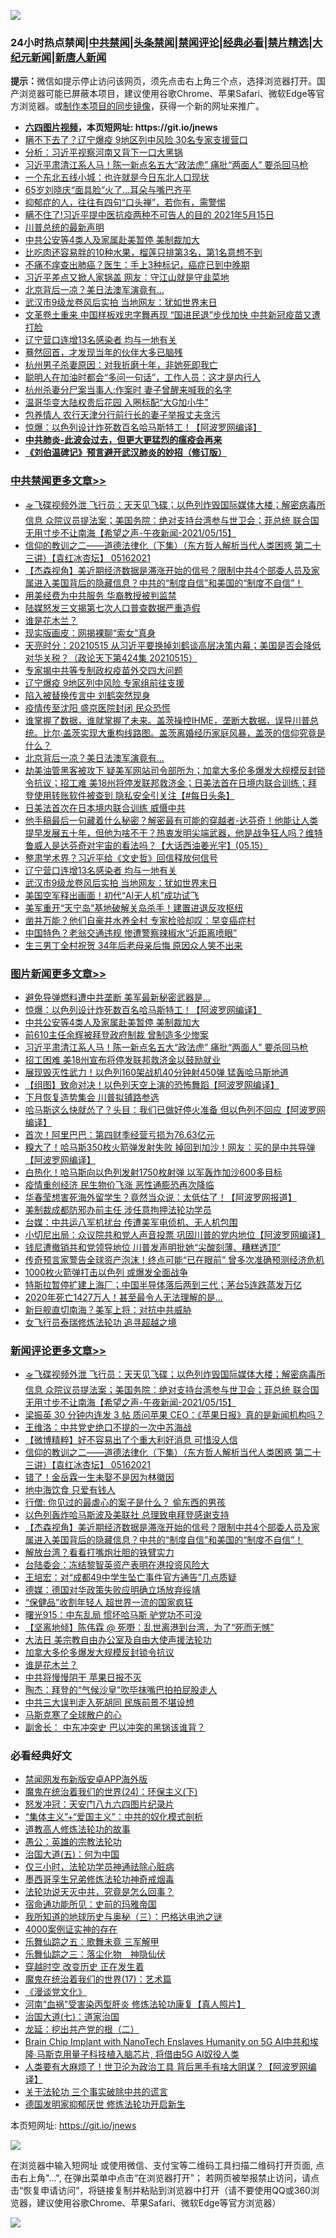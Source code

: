 ![](https://raw.githubusercontent.com/fqnews/bnews/master/64photo/fqnews-qr.jpg)

<div id="tt">
<h3>24小时热点禁闻|<a href="#%E4%B8%AD%E5%85%B1%E7%A6%81%E9%97%BB%E6%9B%B4%E5%A4%9A%E6%96%87%E7%AB%A0">中共禁闻</a>|<a href="#%E5%9B%BE%E7%89%87%E6%96%B0%E9%97%BB%E6%9B%B4%E5%A4%9A%E6%96%87%E7%AB%A0">头条禁闻</a>|<a href="#%E6%96%B0%E9%97%BB%E8%AF%84%E8%AE%BA%E6%9B%B4%E5%A4%9A%E6%96%87%E7%AB%A0">禁闻评论|<a href="#%E5%BF%85%E7%9C%8B%E7%BB%8F%E5%85%B8%E5%A5%BD%E6%96%87">经典必看|<a href="/video.md#%E7%A6%81%E7%89%87%E7%B2%BE%E9%80%89">禁片精选</a>|<a href="https://github.com/fqnews/djy/blob/master/gb/nf1351518.md#1">大纪元新闻</a>|<a href="https://github.com/fqnews/ntdtv/blob/master/gb/prog204.md#1">新唐人新闻</a></h3>
<div><b>提示：</b>微信如提示停止访问该网页，须先点击右上角三个点，选择浏览器打开。国产浏览器可能已屏蔽本项目，建议使用谷歌Chrome、苹果Safari、微软Edge等官方浏览器。或<a href="https://github.com/fqnews/bnews/blob/master/%E5%88%B6%E4%BD%9Cgit%E7%A6%81%E9%97%BB%E9%95%9C%E5%83%8F.md">制作本项目的同步镜像</a>，获得一个新的网址来推广。</div>
<ul>
<li><b><a href="http://d1.bdrive.tk/64.mp4" target="_blank">六四图片视频</a>，本页短网址: https://git.io/jnews</b></li>
<li><a href="/cbnews/20210515/1547023.md">瞒不下去了？辽宁爆疫 9地区列中风险 30名专家支援营口</a></li>
<li><a href="/cbnews/20210515/1547046.md">分析：习近平视察河南又背下一口大黑锅</a></li>
<li><a href="/topimagenews/20210515/1546995.md">习近平肃清江系人马！陈一新点名五大“政法虎” 痛批“两面人” 要杀回马枪</a></li>
<li><a href="/cnnews/20210516/1547297.md">一个东北五线小城：也许就是今日东北人口现状</a></li>
<li><a href="/yule/20210516/1547307.md">65岁刘晓庆“面具脸”火了…耳朵与嘴巴齐平</a></li>
<li><a href="/comments/20210515/1546965.md">抑郁症的人，往往有四句“口头禅”，若你有，需警惕</a></li>
<li><a href="/bannedvideo/20210516/1547288.md">瞒不住了!习近平提中医抗疫两种不可告人的目的 2021年5月15日</a></li>
<li><a href="/bannedvideo/20210516/1547284.md">川普总统的最新声明</a></li>
<li><a href="/topimagenews/20210515/1547137.md">中共公安等4类人及家属赴美暂停 美制裁加大</a></li>
<li><a href="/health/20210515/1546971.md">比吃肉还容易胖的10种水果，榴莲只排第3名，第1名意想不到</a></li>
<li><a href="/health/20210515/1546980.md">不痛不痒查出肺癌？医生：手上3种标记，癌症已到中晚期</a></li>
<li><a href="/cbnews/20210515/1547169.md">习近平差点又掀人家锅盖 网友：守江山就是守韭菜地</a></li>
<li><a href="/cbnews/20210516/1547330.md">北京背后一凉？美日法澳军演竟有…</a></li>
<li><a href="/cbnews/20210516/1547238.md">武汉市9级龙卷风后实拍 当地网友：犹如世界末日</a></li>
<li><a href="/cnnews/20210515/1547056.md">文革卷土重来 中国样板戏忠字舞再现 “国进民退”步伐加快 中共新冠疫苗又遭打脸</a></li>
<li><a href="/cbnews/20210516/1547294.md">辽宁营口连增13名感染者 均与一地有关</a></li>
<li><a href="/cnnews/20210516/1547304.md">蓦然回首，才发现当年的伙伴大多已脑残</a></li>
<li><a href="/cnnews/20210516/1547406.md">杭州男子杀妻原因：对我折磨十年，非她死即我亡</a></li>
<li><a href="/lifebaike/20210515/1546975.md">聪明人在加油时都会“多问一句话”，工作人员：这才是内行人</a></li>
<li><a href="/baitai/20210515/1547034.md">杭州杀妻分尸案当事人:作案时 妻子曾醒来喊我的名字</a></li>
<li><a href="/cnnews/20210516/1547342.md">温哥华变大陆权贵后花园 入圈标配“大G加小牛”</a></li>
<li><a href="/cnnews/20210515/1547040.md">包养情人 农行天津分行前行长的妻子举报丈夫贪污</a></li>
<li><a href="/topimagenews/20210516/1547448.md">惊爆：以色列设计炸死数百名哈马斯特工！【阿波罗网编译】</a></li>
<li><b><a href="/comments/20200211/1275071.md" target="_blank">中共肺炎-此波会过去，但更大更猛烈的瘟疫会再来</a></b></li>
<li><b><a href="/comments/20200207/1272816.md" target="_blank">《刘伯温碑记》预言避开武汉肺炎的妙招（修订版）</a></b></li>
</ul>
</div>

<div class="catlist">
<h3><a href="/cbnews/" target="_blank">中共禁闻</a><span><a href="/cbnews/" target="_blank" rel="nofollow">更多文章>></a></span></h3>
<ul>
<li><a href="/comments/20210516/1547481.md" target="_blank">🛸飞碟视频外泄 飞行员：天天见飞碟；以色列炸毁国际媒体大楼；解密病毒所信息 众院议员提法案；美国务院：绝对支持台湾参与世卫会；菲总统 联合国无用寸步不让南海【希望之声-午夜新闻-2021/05/15】</a></li>
<li><a href="/comments/20210516/1547468.md" target="_blank">信仰的教训之二——道德法律化（下集）（东方哲人解析当代人类困惑  第二十三讲）【袁红冰杏坛】 05162021</a></li>
<li><a href="/comments/20210516/1547455.md" target="_blank">【杰森视角】美近期经济数据是滞涨开始的信号？限制中共4个部委人员及家属进入美国背后的隐藏信息？中共的“制度自信”和美国的“制度不自信”！</a></li>
<li><a href="/cbnews/20210516/1547423.md" target="_blank">用美经费为中共服务 华裔教授被判监禁</a></li>
<li><a href="/cbnews/20210516/1547422.md" target="_blank">陆媒怒发三文揭第七次人口普查数据严重造假</a></li>
<li><a href="/comments/20210516/1547412.md" target="_blank">谁是花木兰？</a></li>
<li><a href="/cbnews/20210516/1547384.md" target="_blank">现实版画皮：网揭裸聊“索女”真身</a></li>
<li><a href="/cbnews/20210516/1547382.md" target="_blank">天亮时分：20210515 从习近平要换掉刘鹤谈高层决策内幕；美国是否会降低对华关税？（政论天下第424集 20210515）</a></li>
<li><a href="/cbnews/20210516/1547357.md" target="_blank">专家揭中共等专制政权疫苗外交四大问题</a></li>
<li><a href="/cbnews/20210516/1547356.md" target="_blank">辽宁爆疫 9地区列中风险 专家组前往支援</a></li>
<li><a href="/cbnews/20210516/1547355.md" target="_blank">陷入被替换传言中 刘鹤突然现身</a></li>
<li><a href="/cbnews/20210516/1547354.md" target="_blank">疫情传至沈阳 盛京医院封闭 民众恐慌</a></li>
<li><a href="/comments/20210516/1547344.md" target="_blank">谁掌握了数据，谁就掌握了未来。盖茨操控IHME，垄断大数据，误导川普总统。比尔·盖茨实现大重构线路图。盖茨离婚经历家庭风暴，盖茨的信仰究竟是什么？</a></li>
<li><a href="/cbnews/20210516/1547330.md" target="_blank">北京背后一凉？美日法澳军演竟有…</a></li>
<li><a href="/comments/20210516/1547329.md" target="_blank">劫美油管黑客被攻下 疑美军网站司令部所为；加拿大多伦多爆发大规模反封锁令抗议；招工难 美18州将停发联邦救济金；日美法首在日境内联合训练；拜登使用转账软件被查到 隐私安全引关注【#每日头条】</a></li>
<li><a href="/cbnews/20210516/1547313.md" target="_blank">日美法首次在日本境内联合训练 威慑中共</a></li>
<li><a href="/comments/20210516/1547309.md" target="_blank">他手稿最后一句藏着什么秘密？解密最有可能的穿越者-达芬奇！他能让人类提早发展五十年，但他为啥不干？热衷发明尖端武器，他是战争狂人吗？维特鲁威人是达芬奇对宇宙的看法吗？【大话西油姜光宇】(05.15）</a></li>
<li><a href="/cbnews/20210516/1547295.md" target="_blank">整肃学术界？习近平给《文史哲》回信释放何信号</a></li>
<li><a href="/cbnews/20210516/1547294.md" target="_blank">辽宁营口连增13名感染者 均与一地有关</a></li>
<li><a href="/cbnews/20210516/1547238.md" target="_blank">武汉市9级龙卷风后实拍 当地网友：犹如世界末日</a></li>
<li><a href="/cbnews/20210516/1547223.md" target="_blank">美国空军释出画面！初代“AI无人机”成功试飞</a></li>
<li><a href="/cbnews/20210516/1547220.md" target="_blank">美军重开“天宁岛”基地破解关岛杀手！建置进退反攻枢纽</a></li>
<li><a href="/cbnews/20210515/1547202.md" target="_blank">凿井万能？他们自豪井水养全村 专家检验却叹：早变癌症村</a></li>
<li><a href="/cbnews/20210515/1547192.md" target="_blank">中国特色？老翁交通违规 惨遭警察辣椒水“近距离喷眼”</a></li>
<li><a href="/cbnews/20210515/1547191.md" target="_blank">生三男丁全村祝贺 34年后老母亲后悔 原因众人笑不出来</a></li>

</ul>
</div>
<div class="catlist">
<h3><a href="/topimagenews/" target="_blank">图片新闻</a><span><a href="/topimagenews/" target="_blank" rel="nofollow">更多文章>></a></span></h3>
<ul>
<li><a href="/topimagenews/20210516/1547479.md" target="_blank">避免导弹燃料遭中共垄断 美军最新秘密武器是&#8230;</a></li>
<li><a href="/topimagenews/20210516/1547448.md" target="_blank">惊爆：以色列设计炸死数百名哈马斯特工！【阿波罗网编译】</a></li>
<li><a href="/topimagenews/20210515/1547137.md" target="_blank">中共公安等4类人及家属赴美暂停 美制裁加大</a></li>
<li><a href="/topimagenews/20210515/1547118.md" target="_blank">前610主任余辉被拜登政府制裁 曾制造多少惨案</a></li>
<li><a href="/topimagenews/20210515/1546995.md" target="_blank">习近平肃清江系人马！陈一新点名五大“政法虎” 痛批“两面人” 要杀回马枪</a></li>
<li><a href="/topimagenews/20210515/1546970.md" target="_blank">招工困难 美18州宣布将停发联邦救济金以鼓励就业</a></li>
<li><a href="/topimagenews/20210515/1546892.md" target="_blank">展现毁灭性武力！以色列160架战机40分钟射450弹 猛轰哈马斯地道</a></li>
<li><a href="/topimagenews/20210515/1546891.md" target="_blank">【组图】致命对决！以色列天空上演的恐怖舞蹈【阿波罗网编译】</a></li>
<li><a href="/topimagenews/20210515/1546872.md" target="_blank">下月恢复造势集会 川普拟铺路参选</a></li>
<li><a href="/topimagenews/20210515/1546849.md" target="_blank">哈马斯这么快就怂了？头目：我们已做好停火准备 但以色列不回应【阿波罗网编译】</a></li>
<li><a href="/topimagenews/20210514/1546230.md" target="_blank">首次！阿里巴巴：第四财季经营亏损为76.63亿元</a></li>
<li><a href="/topimagenews/20210514/1546206.md" target="_blank">糗大了！哈马斯350枚火箭弹发射失败 掉回到加沙！网友：买的是中共导弹【阿波罗网编译】</a></li>
<li><a href="/topimagenews/20210514/1546187.md" target="_blank">白热化！哈马斯向以色列发射1750枚射弹 以军轰炸加沙600多目标</a></li>
<li><a href="/topimagenews/20210514/1545990.md" target="_blank">疫情重创经济 民生物价飞涨 恶性通膨恐再次降临</a></li>
<li><a href="/topimagenews/20210513/1545571.md" target="_blank">华春莹想害死海外留学生？竟然当众说：太低估了！【阿波罗网报道】</a></li>
<li><a href="/topimagenews/20210513/1545504.md" target="_blank">美制裁成都防邪办前主任 涉任意拘押法轮功学员</a></li>
<li><a href="/topimagenews/20210513/1545462.md" target="_blank">台媒：中共运八军机扰台 传遭美军电侦机、无人机包围</a></li>
<li><a href="/topimagenews/20210513/1545194.md" target="_blank">小切尼出局：众议院共和党人声音投票 巩固川普的党内地位【阿波罗网编译】</a></li>
<li><a href="/topimagenews/20210513/1545184.md" target="_blank">钱尼遭撤销共和党领导地位 川普发声明批她“尖酸刻薄、糟糕透顶”</a></li>
<li><a href="/topimagenews/20210512/1545129.md" target="_blank">传奇预言家警告全球资产泡沫！终点可能“已在眼前” 曾多次准确预测经济危机</a></li>
<li><a href="/topimagenews/20210512/1545100.md" target="_blank">1000枚火箭弹打击以色列 或爆发全面战争</a></li>
<li><a href="/topimagenews/20210512/1544992.md" target="_blank">特斯拉暂停扩建上海厂；中国半导体落后两到三代；茅台5连跌蒸发万亿</a></li>
<li><a href="/topimagenews/20210512/1544931.md" target="_blank">2020年死亡1427万人！甚至最令人无法理解的是&#8230;</a></li>
<li><a href="/topimagenews/20210512/1544826.md" target="_blank">新巨舰直切南海？美军上将：对抗中共威胁</a></li>
<li><a href="/topimagenews/20210512/1544658.md" target="_blank">女飞行员泰瑞修炼法轮功 追寻超越之境</a></li>

</ul>
</div>
<div class="catlist">
<h3><a href="/comments/" target="_blank">新闻评论</a><span><a href="/comments/" target="_blank" rel="nofollow">更多文章>></a></span></h3>
<ul>
<li><a href="/comments/20210516/1547481.md" target="_blank">🛸飞碟视频外泄 飞行员：天天见飞碟；以色列炸毁国际媒体大楼；解密病毒所信息 众院议员提法案；美国务院：绝对支持台湾参与世卫会；菲总统 联合国无用寸步不让南海【希望之声-午夜新闻-2021/05/15】</a></li>
<li><a href="/comments/20210516/1547471.md" target="_blank">梁振英 30 分钟内连发 3 帖 质问苹果 CEO：《苹果日报》真的是新闻机构吗？</a></li>
<li><a href="/comments/20210516/1547470.md" target="_blank">王维洛：中共党史绝口不提的一次中苏海战</a></li>
<li><a href="/comments/20210516/1547469.md" target="_blank">【微博精粹】好不容易出了个重大利好消息 可惜没人信</a></li>
<li><a href="/comments/20210516/1547468.md" target="_blank">信仰的教训之二——道德法律化（下集）（东方哲人解析当代人类困惑  第二十三讲）【袁红冰杏坛】 05162021</a></li>
<li><a href="/comments/20210516/1547462.md" target="_blank">错了！金岳霖一生未娶不是因为林徽因</a></li>
<li><a href="/comments/20210516/1547461.md" target="_blank">地中海饮食 只爱有钱人</a></li>
<li><a href="/comments/20210516/1547460.md" target="_blank">行僧: 你见过的最虐心的案子是什么？ 偷东西的男孩</a></li>
<li><a href="/comments/20210516/1547456.md" target="_blank">以色列轰炸哈马斯波及美联社 总理致电拜登感谢支持</a></li>
<li><a href="/comments/20210516/1547455.md" target="_blank">【杰森视角】美近期经济数据是滞涨开始的信号？限制中共4个部委人员及家属进入美国背后的隐藏信息？中共的“制度自信”和美国的“制度不自信”！</a></li>
<li><a href="/comments/20210516/1547451.md" target="_blank">解放台湾？看看打嘴炮壮胆的铁臂实力</a></li>
<li><a href="/comments/20210516/1547450.md" target="_blank">台陆委会：冻结黎智英资产表明在港投资风险大</a></li>
<li><a href="/comments/20210516/1547449.md" target="_blank">王培宏：对“成都49中学生坠亡事件官方通告”几点质疑</a></li>
<li><a href="/comments/20210516/1547431.md" target="_blank">德媒：德国对华政策失败应明确立场放弃绥靖</a></li>
<li><a href="/comments/20210516/1547430.md" target="_blank">“保健品”收割年轻人 超世界一流的国家疯狂</a></li>
<li><a href="/comments/20210516/1547429.md" target="_blank">曙光915：中东乱局 惯坏哈马斯 驴党功不可没</a></li>
<li><a href="/comments/20210516/1547419.md" target="_blank">【坚离地倾】陈伟霖 @ 死嘢：乱世离港到台湾，为了“死而无憾”</a></li>
<li><a href="/comments/20210516/1547414.md" target="_blank">大法日 美宗教自由办公室及自由大使声援法轮功</a></li>
<li><a href="/comments/20210516/1547413.md" target="_blank">加拿大多伦多爆发大规模反封锁令抗议</a></li>
<li><a href="/comments/20210516/1547412.md" target="_blank">谁是花木兰？</a></li>
<li><a href="/comments/20210516/1547398.md" target="_blank">中共将慢慢阴干 苹果日报不灭</a></li>
<li><a href="/comments/20210516/1547397.md" target="_blank">陶杰：拜登的“气候沙皇”吹毕抹嘴巴拍拍屁股走人</a></li>
<li><a href="/comments/20210516/1547396.md" target="_blank">中共三大误判走入死胡同 民族前景不堪设想</a></li>
<li><a href="/comments/20210516/1547395.md" target="_blank">马斯克寒了全球散户的心</a></li>
<li><a href="/comments/20210516/1547394.md" target="_blank">副舍长： 中东冲突史 巴以冲突的黑锅该谁背？</a></li>

</ul>
</div>

<div class="catlist">
<h3>必看经典好文</h3>
<ul>
<li><a href="/comments/20200627/783266.md" target="_blank">禁闻网发布新版安卓APP海外版</a></li>
<li><a href="/cbnews/20180907/994846.md" target="_blank">魔鬼在统治着我们的世界(24)：环保主义(下)</a></li>
<li><a href="/comments/20200604/783200.md" target="_blank">怒发冲冠：天安门八九六四图片纪录片</a></li>
<li><a href="/comments/20201007/1409565.md" target="_blank">“集体主义”+“爱国主义”：中共的奴化模式剖析</a></li>
<li><a href="/comments/20200805/1375080.md" target="_blank">道教高人修炼法轮功的故事</a></li>
<li><a href="/comments/20200313/1292991.md" target="_blank">愚公：英雄的宗教法轮功</a></li>
<li><a href="/cbnews/20180311/913065.md" target="_blank">治国大道(五)：何为中国</a></li>
<li><a href="/health/20170626/780270.md" target="_blank">仅三小时，法轮功学员神通祛除心脏病</a></li>
<li><a href="/topimagenews/20210214/1487270.md" target="_blank">墨西哥孪生兄弟修炼法轮功神奇戒烟毒</a></li>
<li><a href="/comments/20210308/1500552.md" target="_blank">法轮功说天灭中共，究竟是怎么回事？</a></li>
<li><a href="/cbnews/20180711/970353.md" target="_blank">宿命通功能所见：史前的玛雅帝国</a></li>
<li><a href="/tculture/xiulian/20170726/797589.md" target="_blank">我所知道的地球历史与奥秘（三）：巴格达电池之谜</a></li>
<li><a href="/lifebaike/20201113/1430218.md" target="_blank">4000案例证实神的存在</a></li>
<li><a href="/tculture/20170715/791820.md" target="_blank">乐舞仙踪之五：歌舞未竟 三军解甲</a></li>
<li><a href="/tculture/20190101/1056889.md" target="_blank">乐舞仙踪之三：落尘化物　神隐仙伏</a></li>
<li><a href="/comments/20200626/1259925.md" target="_blank">穿越时空 改变历史 正在发生着</a></li>
<li><a href="/topimagenews/20180620/960677.md" target="_blank">魔鬼在统治着我们的世界(17)：艺术篇</a></li>
<li><a href="/comments/20200521/783167.md" target="_blank">《漫谈党文化》</a></li>
<li><a href="/comments/20210329/1514622.md" target="_blank">河南“血祸”受害染丙型肝炎 修炼法轮功康复【真人照片】</a></li>
<li><a href="/cbnews/20190424/913985.md" target="_blank">治国大道(七)：道家治国</a></li>
<li><a href="/comments/20200928/1404653.md" target="_blank">龙延：挖出共产党的根（二）</a></li>
<li><a href="/comments/20200901/1451956.md" target="_blank">Brain Chip Implant with NanoTech Enslaves Humanity on 5G AI中共和埃隆∙马斯克用量子科技植入脑芯片, 将借由5G AI奴役人类</a></li>
<li><a href="/cnnews/20201226/1455352.md" target="_blank">人类要有大麻烦了！世卫沦为政治工具 背后黑手有啥大阴谋？【阿波罗网编译】</a></li>
<li><a href="/cbnews/20200703/1354907.md" target="_blank">关于法轮功 三个事实破除中共的谎言</a></li>
<li><a href="/comments/20200722/1364497.md" target="_blank">德国发明家抑郁厌世 修炼法轮功开启新生</a></li>

</ul>
</div>

本页短网址: https://git.io/jnews

![](https://raw.githubusercontent.com/fqnews/bnews/master/64photo/fqnews-qr.jpg)

在浏览器中输入短网址 或使用微信、支付宝等二维码工具扫描二维码打开页面, 点击右上角"...", 在弹出菜单中点击“在浏览器打开”； 若网页被举报禁止访问，请点击“恢复申请访问”，将链接复制并粘贴到浏览器中打开（请不要使用QQ或360浏览器，建议使用谷歌Chrome、苹果Safari、微软Edge等官方浏览器）

![](https://raw.githubusercontent.com/fqnews/bnews/master/64photo/wx.jpg)